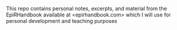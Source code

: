 This repo contains personal notes, excerpts, and material from the EpiRHandbook
available at <epirhandbook.com> which I will use for personal development
and teaching purposes

